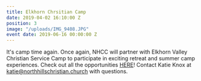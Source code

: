```yaml
---
title: Elkhorn Chrsitian Camp
date: 2019-04-02 16:10:00 Z
position: 3
image: "/uploads/IMG_9408.JPG"
event date: 2019-06-16 00:00:00 Z
---
```


It's camp time again. Once again, NHCC will partner with Elkhorn Valley Christian Service Camp to participate in exciting retreat and summer camp experiences. Check out all the opportunities [HERE](http://www.elkhornvalley.com/)! Contact Katie Knox at katie@northhillschristian.church with questions.